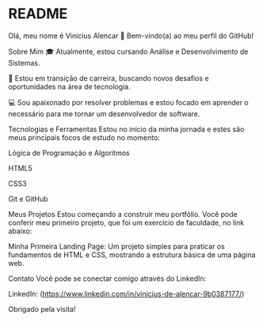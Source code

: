 # README

Olá, meu nome é Vinicius Alencar 👋
Bem-vindo(a) ao meu perfil do GitHub!

Sobre Mim
🎓 Atualmente, estou cursando Análise e Desenvolvimento de Sistemas.

🌱 Estou em transição de carreira, buscando novos desafios e oportunidades na área de tecnologia.

💻 Sou apaixonado por resolver problemas e estou focado em aprender o necessário para me tornar um desenvolvedor de software.

Tecnologias e Ferramentas
Estou no início da minha jornada e estes são meus principais focos de estudo no momento:

Lógica de Programação e Algoritmos

HTML5

CSS3

Git e GitHub

Meus Projetos
Estou começando a construir meu portfólio. Você pode conferir meu primeiro projeto, que foi um exercício de faculdade, no link abaixo:

Minha Primeira Landing Page: Um projeto simples para praticar os fundamentos de HTML e CSS, mostrando a estrutura básica de uma página web.

Contato
Você pode se conectar comigo através do LinkedIn:

LinkedIn: (https://www.linkedin.com/in/vinicius-de-alencar-9b0387177/)

Obrigado pela visita!
